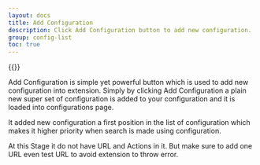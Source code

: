 ```yaml
---
layout: docs
title: Add Configuration
description: Click Add Configuration button to add new configuration.
group: config-list
toc: true
---
```

{{<img configuration-list.png>}}

Add Configuration is simple yet powerful button which is used to add new configuration into extension. Simply by clicking Add Configuration a plain new super set of configuration is added to your configuration and it is loaded into configurations page. 

It added new configuration a first position in the list of configuration which makes it higher priority when search is made using configuration. 

At this Stage it do not have URL and Actions in it. But make sure to add one URL even test URL to avoid extension to throw error.